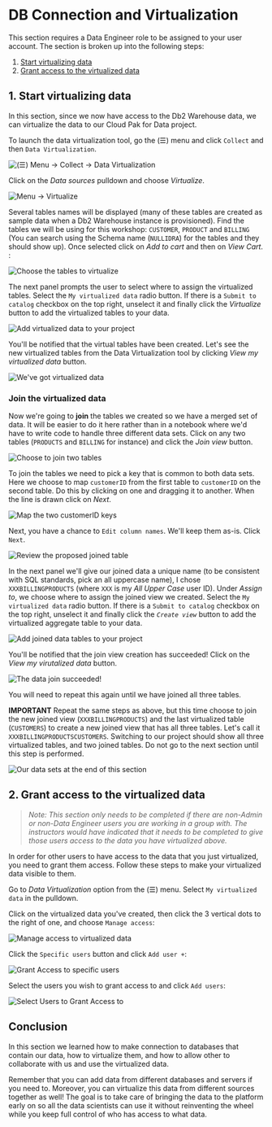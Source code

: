 # DB Connection and Virtualization

This section requires a Data Engineer role to be assigned to your user account. The section is broken up into the following steps:

1. [Start virtualizing data](#1-start-virtualizing-data)
1. [Grant access to the virtualized data](#2-grant-access-to-the-virtualized-data)

## 1. Start virtualizing data

In this section, since we now have access to the Db2 Warehouse data, we can virtualize the data to our Cloud Pak for Data project.

To launch the data virtualization tool, go the (☰) menu and click `Collect` and then `Data Virtualization`.

![(☰) Menu -> Collect -> Data Virtualization](../.gitbook/assets/images/dv/dv-menu.png)

 Click on the *Data sources* pulldown and choose *Virtualize*.

![Menu -> Virtualize](../.gitbook/assets/images/dv/dv-virtualize-menu.png)

Several tables names will be displayed (many of these tables are created as sample data when a Db2 Warehouse instance is provisioned). Find the tables we will be using for this workshop: `CUSTOMER`, `PRODUCT` and `BILLING` (You can search using the Schema name (`NULLIDRA`) for the tables and they should show up). Once selected click on *Add to cart* and then on *View Cart*. :

![Choose the tables to virtualize](../.gitbook/assets/images/dv/dv-virtualize-tables.png)

The next panel prompts the user to select where to assign the virtualized tables. Select the `My virtualized data` radio button. If there is a `Submit to catalog` checkbox on the top right, unselect it and finally click the *Virtualize* button to add the virtualized tables to your data.

![Add virtualized data to your project](../.gitbook/assets/images/dv/dv-virtualize-assign.png)

You'll be notified that the virtual tables have been created. Let's see the new virtualized tables from the Data Virtualization tool by clicking *View my virtualized data* button.

![We've got virtualized data](../.gitbook/assets/images/dv/dv-virtualize-complete.png)

### Join the virtualized data

Now we're going to **join** the tables we created so we have a merged set of data. It will be easier to do it here rather than in a notebook where we'd have to write code to handle three different data sets. Click on any two tables (`PRODUCTS` and `BILLING` for instance) and click the *Join view* button.

![Choose to join two tables](../.gitbook/assets/images/dv/dv-data-join-overview.png)

To join the tables we need to pick a key that is common to both data sets. Here we choose to map `customerID` from the first table to `customerID` on the second table. Do this by clicking on one and dragging it to another. When the line is drawn click on *Next*.

![Map the two customerID keys](../.gitbook/assets/images/dv/dv-data-join-columns.png)

Next, you have a chance to `Edit column names`. We'll keep them as-is. Click `Next`.

![Review the proposed joined table](../.gitbook/assets/images/dv/dv-data-join-review.png)

In the next panel we'll give our joined data a unique name (to be consistent with SQL standards, pick an all uppercase name), I chose `XXXBILLINGPRODUCTS` (where `XXX` is my *All Upper Case* user ID). Under *Assign to*, we choose where to assign the joined view we created. Select the `My virtualized data` radio button. If there is a `Submit to catalog` checkbox on the top right, unselect it and finally click the *`Create view`* button to add the virtualized aggregate table to your data.

![Add joined data tables to your project](../.gitbook/assets/images/dv/dv-data-join-assign.png)

You'll be notified that the join view creation has succeeded! Click on the *View my virutalized data* button.

![The data join succeeded!](../.gitbook/assets/images/dv/dv-data-join-created.png)

You will need to repeat this again until we have joined all three tables.

**IMPORTANT** Repeat the same steps as above, but this time choose to join the new joined view (`XXXBILLINGPRODUCTS`) and the last virtualized table (`CUSTOMERS`) to create a new joined view that has all three tables. Let's call it `XXXBILLINGPRODUCTSCUSTOMERS`. Switching to our project should show all three virtualized tables, and two joined tables. Do not go to the next section until this step is performed.

![Our data sets at the end of this section](../.gitbook/assets/images/dv/dv-project-data-all.png)

## 2. Grant access to the virtualized data

>*Note: This section only needs to be completed if there are non-Admin or non-Data Engineer users you are working in a group with. The instructors would have indicated that it needs to be completed to give those users access to the data you have virtualized above.*

In order for other users to have access to the data that you just virtualized, you need to grant them access. Follow these steps to make your virtualized data visible to them.

Go to *Data Virtualization* option from the (☰) menu. Select `My virtualized data` in the pulldown.

Click on the virtualized data you've created, then click the 3 vertical dots to the right of one, and choose `Manage access`:

![Manage access to virtualized data](../.gitbook/assets/images/dv/manageAccessToVirtData.png)

Click the `Specific users` button and click `Add user +`:

![Grant Access to specific users](../.gitbook/assets/images/dv/dvManageAccessGrant.png)

Select the users you wish to grant access to and click `Add users`:

![Select Users to Grant Access to](../.gitbook/assets/images/dv/grantAccessSelectUsers.png)

## Conclusion

In this section we learned how to make connection to databases that contain our data, how to virtualize them, and how to allow other to collaborate with us and use the virtualized data.

Remember that you can add data from different databases and servers if you need to. Moreover, you can virtualize this data from different sources together as well! The goal is to take care of bringing the data to the platform early on so all the data scientists can use it without reinventing the wheel while you keep full control of who has access to what data.
